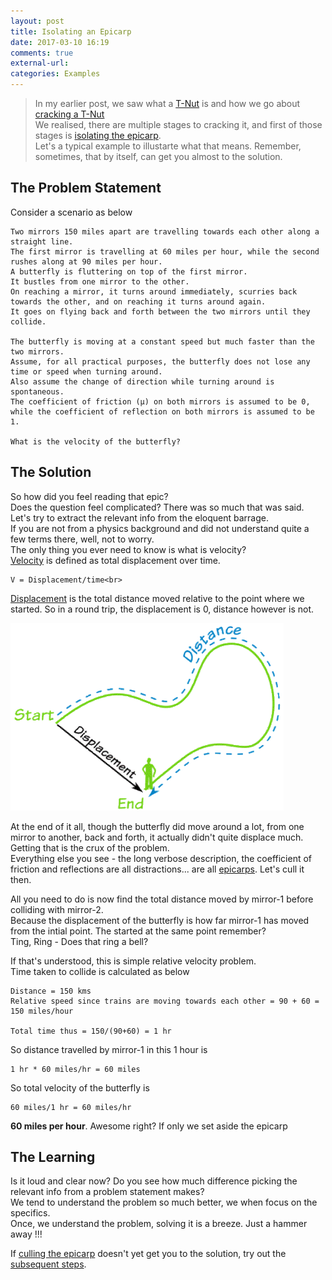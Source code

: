 ```yaml
---
layout: post
title: Isolating an Epicarp
date: 2017-03-10 16:19
comments: true
external-url:
categories: Examples
---
```


>In my earlier post, we saw what a [T-Nut](/blog/2017/02/21/technical-nuts/) is and how we go about [cracking a T-Nut](/blog/2017/03/08/cracking-a-tnut)<br>
We realised, there are multiple stages to cracking it, and first of those stages is [isolating the epicarp](/blog/2017/03/08/cracking-a-tnut/#step-1---isolate-the-epicarp).<br>
Let's a typical example to illustarte what that means. Remember, sometimes, that by itself, can get you almost to the solution. 

## The Problem Statement

Consider a scenario as below<br>
```
Two mirrors 150 miles apart are travelling towards each other along a straight line.
The first mirror is travelling at 60 miles per hour, while the second rushes along at 90 miles per hour.
A butterfly is fluttering on top of the first mirror.
It bustles from one mirror to the other.
On reaching a mirror, it turns around immediately, scurries back towards the other, and on reaching it turns around again.
It goes on flying back and forth between the two mirrors until they collide.

The butterfly is moving at a constant speed but much faster than the two mirrors.
Assume, for all practical purposes, the butterfly does not lose any time or speed when turning around.
Also assume the change of direction while turning around is spontaneous.
The coefficient of friction (µ) on both mirrors is assumed to be 0,
while the coefficient of reflection on both mirrors is assumed to be 1.

What is the velocity of the butterfly?
```

## The Solution

So how did you feel reading that epic?<br>
Does the question feel complicated? There was so much that was said.<br>
Let's try to extract the relevant info from the eloquent barrage.<br>
If you are not from a physics background and did not understand quite a few terms there, well, not to worry.<br>
The only thing you ever need to know is what is velocity?<br>
[Velocity](https://en.wikipedia.org/wiki/Velocity) is defined as total displacement over time.<br>
```
V = Displacement/time<br>
```

[Displacement](https://en.wikipedia.org/wiki/Displacement_(vector)) is the total distance moved relative to the point where we started. So in a round trip, the displacement is 0, distance however is not.<br>

<img src="/assets/2017-03-10/displace-distance.png">

At the end of it all, though the butterfly did move around a lot, from one mirror to another, back and forth, it actually didn't quite displace much.<br>
Getting that is the crux of the problem.<br>
Everything else you see - the long verbose description, the coefficient of friction and reflections are all distractions... are all [epicarps](https://en.wikipedia.org/wiki/Fruit_anatomy#Epicarp).
Let's cull it then.<br>

All you need to do is now find the total distance moved by mirror-1 before colliding with mirror-2.<br>
Because the displacement of the butterfly is how far mirror-1 has moved from the intial point. The started at the same point remember?<br>
Ting, Ring - Does that ring a bell?<br>

If that's understood, this is simple relative velocity problem.<br>
Time taken to collide is calculated as below<br>

```
Distance = 150 kms
Relative speed since trains are moving towards each other = 90 + 60 = 150 miles/hour

Total time thus = 150/(90+60) = 1 hr
```

So distance travelled by mirror-1 in this 1 hour is
```
1 hr * 60 miles/hr = 60 miles
```

So total velocity of the butterfly is

```
60 miles/1 hr = 60 miles/hr
```

**60 miles per hour**. Awesome right? If only we set aside the epicarp<br>

## The Learning

Is it loud and clear now? Do you see how much difference picking the relevant info from a problem statement makes?<br>
We tend to understand the problem so much better, we when focus on the specifics.<br>
Once, we understand the problem, solving it is a breeze.
Just a hammer away !!!

If [culling the epicarp](/blog/2017/03/08/cracking-a-tnut/#step-1---isolate-the-epicarp) doesn't yet get you to the solution, try out the [subsequent steps](/blog/2017/03/08/cracking-a-tnut/#step-2---take-the-first-bite).



